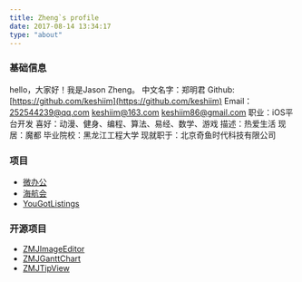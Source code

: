 ```yaml
---
title: Zheng`s profile
date: 2017-08-14 13:34:17
type: "about"
---
```

### 基础信息
hello，大家好！我是Jason Zheng。
中文名字：郑明君
Github: [https://github.com/keshiim](https://github.com/keshiim)
Email：
<252544239@qq.com>
<keshiim@163.com>
<keshiim86@gmail.com>
职业：iOS平台开发
喜好：动漫、健身、编程、算法、易经、数学、游戏
描述：热爱生活
现居：魔都
毕业院校：黑龙江工程大学
现就职于：北京奇鱼时代科技有限公司


### 项目
- [微办公](https://itunes.apple.com/cn/app/%E5%A5%87%E9%B1%BC%E5%BE%AE%E5%8A%9E%E5%85%AC-%E6%99%BA%E8%83%BD%E4%B8%80%E4%BD%93%E5%8C%96%E7%A7%BB%E5%8A%A8%E5%8A%9E%E5%85%AC%E5%B9%B3%E5%8F%B0/id962218070?mt=8)
- [海航会](https://itunes.apple.com/cn/app/%E6%B5%B7%E8%88%AA%E4%BC%9A-hna-club/id588257595?mt=8)
- [YouGotListings](https://itunes.apple.com/us/app/yougotlistings-mobile/id441716254?mt=8)


### 开源项目
- [ZMJImageEditor](https://github.com/keshiim/ZMJImageEditor)
- [ZMJGanttChart](https://github.com/keshiim/ZMJGanttChart)
- [ZMJTipView](https://github.com/keshiim/ZMJTipView)

